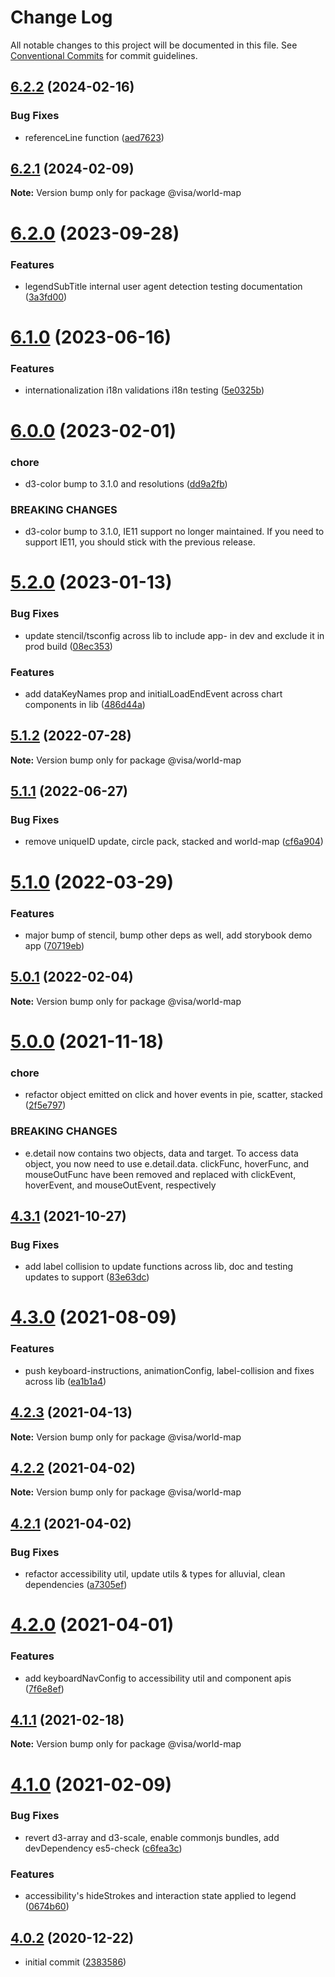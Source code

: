 # Change Log

All notable changes to this project will be documented in this file.
See [Conventional Commits](https://conventionalcommits.org) for commit guidelines.

## [6.2.2](https://github.com/visa/visa-chart-components/compare/@visa/world-map@6.2.0...@visa/world-map@6.2.2) (2024-02-16)

### Bug Fixes

- referenceLine function ([aed7623](https://github.com/visa/visa-chart-components/commit/aed76231095fb218147fc111195f7fa53b0fbef5))

## [6.2.1](https://github.com/visa/visa-chart-components/compare/@visa/world-map@6.2.0...@visa/world-map@6.2.1) (2024-02-09)

**Note:** Version bump only for package @visa/world-map

# [6.2.0](https://github.com/visa/visa-chart-components/compare/@visa/world-map@6.1.0...@visa/world-map@6.2.0) (2023-09-28)

### Features

- legendSubTitle internal user agent detection testing documentation ([3a3fd00](https://github.com/visa/visa-chart-components/commit/3a3fd003a81353561da911a6dc250e44949757cb))

# [6.1.0](https://github.com/visa/visa-chart-components/compare/@visa/world-map@6.0.0...@visa/world-map@6.1.0) (2023-06-16)

### Features

- internationalization i18n validations i18n testing ([5e0325b](https://github.com/visa/visa-chart-components/commit/5e0325b1c6727406d6964459afbd9ac0238e1cc6))

# [6.0.0](https://github.com/visa/visa-chart-components/compare/@visa/world-map@5.2.0...@visa/world-map@6.0.0) (2023-02-01)

### chore

- d3-color bump to 3.1.0 and resolutions ([dd9a2fb](https://github.com/visa/visa-chart-components/commit/dd9a2fb369c44bab6607acb5229ceb656dce5561))

### BREAKING CHANGES

- d3-color bump to 3.1.0, IE11 support no longer maintained. If you need to support IE11, you should stick with the previous release.

# [5.2.0](https://github.com/visa/visa-chart-components/compare/@visa/world-map@5.1.2...@visa/world-map@5.2.0) (2023-01-13)

### Bug Fixes

- update stencil/tsconfig across lib to include app- in dev and exclude it in prod build ([08ec353](https://github.com/visa/visa-chart-components/commit/08ec35339ca384994333305c82f061b0e800262b))

### Features

- add dataKeyNames prop and initialLoadEndEvent across chart components in lib ([486d44a](https://github.com/visa/visa-chart-components/commit/486d44aba0867ee28734eeae30ffbac353926dfe))

## [5.1.2](https://github.com/visa/visa-chart-components/compare/@visa/world-map@5.1.1...@visa/world-map@5.1.2) (2022-07-28)

**Note:** Version bump only for package @visa/world-map

## [5.1.1](https://github.com/visa/visa-chart-components/compare/@visa/world-map@5.1.0...@visa/world-map@5.1.1) (2022-06-27)

### Bug Fixes

- remove uniqueID update, circle pack, stacked and world-map ([cf6a904](https://github.com/visa/visa-chart-components/commit/cf6a904591b8d845358fff1e8f79ed0c8d767747))

# [5.1.0](https://github.com/visa/visa-chart-components/compare/@visa/world-map@5.0.1...@visa/world-map@5.1.0) (2022-03-29)

### Features

- major bump of stencil, bump other deps as well, add storybook demo app ([70719eb](https://github.com/visa/visa-chart-components/commit/70719ebc7fa59dc169bcc7fea62b238bcfab6418))

## [5.0.1](https://github.com/visa/visa-chart-components/compare/@visa/world-map@5.0.0...@visa/world-map@5.0.1) (2022-02-04)

**Note:** Version bump only for package @visa/world-map

# [5.0.0](https://github.com/visa/visa-chart-components/compare/@visa/world-map@4.3.1...@visa/world-map@5.0.0) (2021-11-18)

### chore

- refactor object emitted on click and hover events in pie, scatter, stacked ([2f5e797](https://github.com/visa/visa-chart-components/commit/2f5e797c2cc869733e5979a4c6e050f0cb1821b7))

### BREAKING CHANGES

- e.detail now contains two objects, data and target. To access data object, you now need to use e.detail.data. clickFunc, hoverFunc, and mouseOutFunc have been removed and replaced with clickEvent, hoverEvent, and mouseOutEvent, respectively

## [4.3.1](https://github.com/visa/visa-chart-components/compare/@visa/world-map@4.3.0...@visa/world-map@4.3.1) (2021-10-27)

### Bug Fixes

- add label collision to update functions across lib, doc and testing updates to support ([83e63dc](https://github.com/visa/visa-chart-components/commit/83e63dc352165a68aee9db4e7175fd241c13f523))

# [4.3.0](https://github.com/visa/visa-chart-components/compare/@visa/world-map@4.2.3...@visa/world-map@4.3.0) (2021-08-09)

### Features

- push keyboard-instructions, animationConfig, label-collision and fixes across lib ([ea1b1a4](https://github.com/visa/visa-chart-components/commit/ea1b1a478b3ea9bcf07e76551a45a9adaaacdb47))

## [4.2.3](https://github.com/visa/visa-chart-components/compare/@visa/world-map@4.2.2...@visa/world-map@4.2.3) (2021-04-13)

**Note:** Version bump only for package @visa/world-map

## [4.2.2](https://github.com/visa/visa-chart-components/compare/@visa/world-map@4.2.1...@visa/world-map@4.2.2) (2021-04-02)

**Note:** Version bump only for package @visa/world-map

## [4.2.1](https://github.com/visa/visa-chart-components/compare/@visa/world-map@4.2.0...@visa/world-map@4.2.1) (2021-04-02)

### Bug Fixes

- refactor accessibility util, update utils & types for alluvial, clean dependencies ([a7305ef](https://github.com/visa/visa-chart-components/commit/a7305ef85f8e6b17d47bfb5bfcfc307626ea8bba))

# [4.2.0](https://github.com/visa/visa-chart-components/compare/@visa/world-map@4.1.0...@visa/world-map@4.2.0) (2021-04-01)

### Features

- add keyboardNavConfig to accessibility util and component apis ([7f6e8ef](https://github.com/visa/visa-chart-components/commit/7f6e8efee3f3c5a865c44862a72bef498eee0289))

## [4.1.1](https://github.com/visa/visa-chart-components/compare/@visa/world-map@4.1.0...@visa/world-map@4.1.1) (2021-02-18)

**Note:** Version bump only for package @visa/world-map

# [4.1.0](https://github.com/visa/visa-chart-components/compare/@visa/world-map@4.0.2...@visa/world-map@4.1.0) (2021-02-09)

### Bug Fixes

- revert d3-array and d3-scale, enable commonjs bundles, add devDependency es5-check ([c6fea3c](https://github.com/visa/visa-chart-components/commit/c6fea3c601dfc4650b52996721ead03a1b363e2b))

### Features

- accessibility's hideStrokes and interaction state applied to legend ([0674b60](https://github.com/visa/visa-chart-components/commit/0674b608e918964f9bbce2992e363bf24f9cb911))

## [4.0.2](https://github.com/visa/visa-chart-components/tree/%40visa/world-map%404.0.2) (2020-12-22)

- initial commit ([2383586](https://github.com/visa/visa-chart-components/commit/238358698bb59b8f20f424eeedc7235f51e02037))
